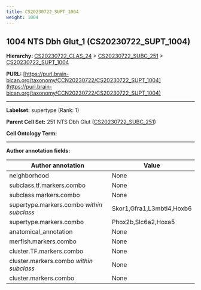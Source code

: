 ```yaml
---
title: CS20230722_SUPT_1004
weight: 1004
---
```

## 1004 NTS Dbh Glut_1 (CS20230722_SUPT_1004)
<b>Hierarchy: </b>
[CS20230722_CLAS_24](../CS20230722_CLAS_24) >
[CS20230722_SUBC_251](../CS20230722_SUBC_251) >
[CS20230722_SUPT_1004](../CS20230722_SUPT_1004)

**PURL:** [https://purl.brain-bican.org/taxonomy/CCN20230722/CS20230722_SUPT_1004](https://purl.brain-bican.org/taxonomy/CCN20230722/CS20230722_SUPT_1004)

---


**Labelset:** supertype (Rank: 1)

**Parent Cell Set:** 251 NTS Dbh Glut ([CS20230722_SUBC_251](../CS20230722_SUBC_251))



**Cell Ontology Term:** 

[MARKER GENES.]: #


---

[TRANSFERRED ANNOTATIONS.]: #


[AUTHOR ANNOTATION FIELDS.]: #


**Author annotation fields:**

| Author annotation | Value |
|-------------------|-------|
|neighborhood|None|
|subclass.tf.markers.combo|None|
|subclass.markers.combo|None|
|supertype.markers.combo _within subclass_|Skor1,Gfra1,L3mbtl4,Hoxb6|
|supertype.markers.combo|Phox2b,Slc6a2,Hoxa5|
|anatomical_annotation|None|
|merfish.markers.combo|None|
|cluster.TF.markers.combo|None|
|cluster.markers.combo _within subclass_|None|
|cluster.markers.combo|None|
